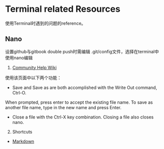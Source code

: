 # Terminal related Resources
使用Terminal时遇到的问题的reference。
## Nano
设置github与gitbook double push时需编辑 .git/config文件，选择在terminal中使用nano编辑
1. [Community Help Wiki](https://help.ubuntu.com/community/Nano)

使用该页面中以下两个功能：
  * Save and Save as are both accomplished with the Write Out command, Ctrl-O.
  
  When prompted, press enter to accept the existing file name. To save as another file name, type in the new name and press Enter.
  
  * Close a file with the Ctrl-X key combination. Closing a file also closes nano.
2. Shortcuts
  * [Markdown](https://help.gitbook.com/format/markdown.html)
